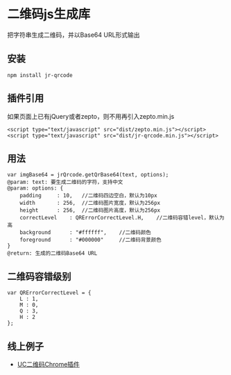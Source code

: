 # 二维码js生成库
把字符串生成二维码，并以Base64 URL形式输出

## 安装
	npm install jr-qrcode

## 插件引用  
如果页面上已有jQuery或者zepto，则不用再引入zepto.min.js

    <script type="text/javascript" src="dist/zepto.min.js"></script>
	<script type="text/javascript" src="dist/jr-qrcode.min.js"></script>

## 用法
    var imgBase64 = jrQrcode.getQrBase64(text, options);
    @param: text: 要生成二维码的字符，支持中文
    @param: options: {
        padding		: 10,   //二维码四边空白，默认为10px
        width		: 256,  //二维码图片宽度，默认为256px
        height		: 256,  //二维码图片高度，默认为256px
        correctLevel	: QRErrorCorrectLevel.H,    //二维码容错level，默认为高
        background      : "#ffffff",    //二维码颜色
        foreground      : "#000000"     //二维码背景颜色
    }
    @return: 生成的二维码Base64 URL

## 二维码容错级别
    var QRErrorCorrectLevel = {
    	L : 1,
    	M : 0,
    	Q : 3,
    	H : 2
    };

## 线上例子  
*	[UC二维码Chrome插件](https://chrome.google.com/webstore/detail/uc-qr-code/nhelohnehpahakjoklmodmogclacjgdj?spm=0.0.0.0.Xew8fP&hl=zh-CN "UC二维码Chrome插件")
